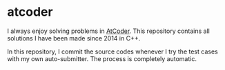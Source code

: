 # atcoder

I always enjoy solving problems in [AtCoder](https://atcoder.jp). This repository contains all solutions I have been made since 2014 in C++.

In this repository, I commit the source codes whenever I try the test cases with my own auto-submitter. The process is completely automatic.